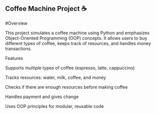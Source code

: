 ## Coffee Machine Project ☕️

#Overview

This project simulates a coffee machine using Python and emphasizes Object-Oriented Programming (OOP) concepts. It allows users to buy different types of coffee, keeps track of resources, and handles money transactions.

Features

Supports multiple types of coffee (espresso, latte, cappuccino)

Tracks resources: water, milk, coffee, and money

Checks if there are enough resources before making coffee

Handles payment and gives change

Uses OOP principles for modular, reusable code
